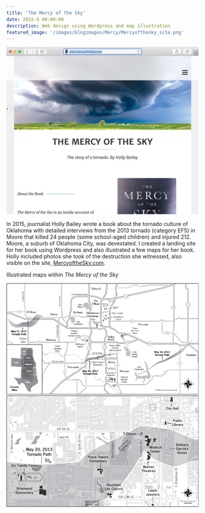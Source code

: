 ```yaml
---
title: 'The Mercy of the Sky'
date: 2015-5 00:00:00
description: Web design using Wordpress and map illustration
featured_image: '/images/blogimages/Mercy/Mercyofthesky_site.png'
---
```


![](/images/blogimages/Mercy/Mercyofthesky_site.png)

In 2015, journalist Holly Bailey wrote a book about the tornado culture of Oklahoma with detailed interviews from the 2013 tornado (category EF5) in Moore that killed 24 people (some school-aged children) and injured 212. Moore, a suburb of Oklahoma City, was devestated. I created a landing site for her book using Wordpress and also illustrated a few maps for her book. Holly included photos she took of the destruction she witnessed, also visible on the site, [MercyoftheSky.com](http://www.mercyofthesky.com/). 

Illustrated maps within <em>The Mercy of the Sky</em>

<div class="gallery" data-columns="2">
	<img src="/images/blogimages/Mercy/OKCmap1.png">
	<img src="/images/blogimages/Mercy/Mooremap1.png">
	</div>
